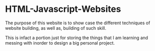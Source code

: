 # HTML-Javascript-Websites



The purpose of this website is to show case the different techniques of website building, as well as, building of such skill. 

This is infact a portion just for storing the things that I am learning and messing with inorder to design a big personal project. 

